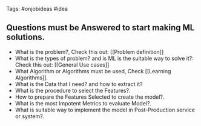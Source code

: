 Tags: #onjobideas #idea 

## Questions must be Answered to start making ML solutions.

- What is the problem?, Check this out: [[Problem definition]]
- What is the types of problem? and is ML is the suitable way to solve it?: Check this out: [[General Use cases]]
- What Algorithm or Algorithms must be used, Check [[Learning Algorithms]].
- What is the Data that I need? and how to extract it?
- What is the procedure to select the Features?.
- How to prepare the Features Selected to create the model?.
- What is the most Impotent Metrics to evaluate Model?.
- What is suitable way to implement the model in Post-Production service or system?.

